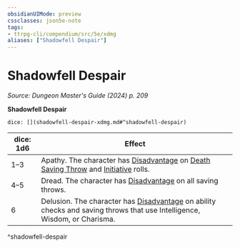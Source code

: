 ```yaml
---
obsidianUIMode: preview
cssclasses: json5e-note
tags:
- ttrpg-cli/compendium/src/5e/xdmg
aliases: ["Shadowfell Despair"]
---
```

# Shadowfell Despair
*Source: Dungeon Master's Guide (2024) p. 209* 

**Shadowfell Despair**

`dice: [](shadowfell-despair-xdmg.md#^shadowfell-despair)`

| dice: 1d6 | Effect |
|-----------|--------|
| 1–3 | Apathy. The character has [Disadvantage](3-Compendium/rules/variant-rules/disadvantage-xphb.md) on [Death Saving Throw](3-Compendium/rules/variant-rules/death-saving-throw-xphb.md) and [Initiative](3-Compendium/rules/variant-rules/initiative-xphb.md) rolls. |
| 4–5 | Dread. The character has [Disadvantage](3-Compendium/rules/variant-rules/disadvantage-xphb.md) on all saving throws. |
| 6 | Delusion. The character has [Disadvantage](3-Compendium/rules/variant-rules/disadvantage-xphb.md) on ability checks and saving throws that use Intelligence, Wisdom, or Charisma. |
^shadowfell-despair